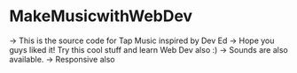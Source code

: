 # MakeMusicwithWebDev
-> This is the source code for Tap Music inspired by Dev Ed
-> Hope you guys liked it! Try this cool stuff and learn Web Dev also :) 
-> Sounds are also available.
-> Responsive also 

